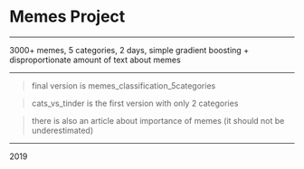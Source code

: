 # Memes Project
_____________________
3000+ memes, 5 categories, 2 days, simple gradient boosting + disproportionate amount of text about memes
_____________________
> final version is memes_classification_5categories

> cats_vs_tinder is the first version with only 2 categories

> there is also an article about importance of memes (it should not be underestimated)
_____________________
2019

